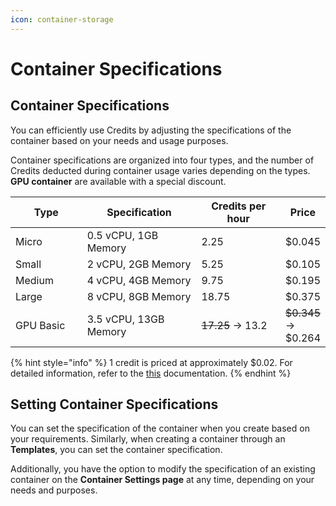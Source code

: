 ```yaml
---
icon: container-storage
---
```


# Container Specifications

## Container Specifications <a href="#container-specifications" id="container-specifications"></a>

You can efficiently use Credits by adjusting the specifications of the container based on your needs and usage purposes.

Container specifications are organized into four types, and the number of Credits deducted during container usage varies depending on the types. **GPU container** are available with a special discount.

<table><thead><tr><th width="141">Type</th><th width="238">Specification</th><th width="188">Credits per hour</th><th>Price</th></tr></thead><tbody><tr><td>Micro</td><td>0.5 vCPU, 1GB Memory</td><td>2.25</td><td>$0.045</td></tr><tr><td>Small</td><td>2 vCPU, 2GB Memory</td><td>5.25</td><td>$0.105</td></tr><tr><td>Medium</td><td>4 vCPU, 4GB Memory</td><td>9.75</td><td>$0.195</td></tr><tr><td>Large</td><td>8 vCPU, 8GB Memory</td><td>18.75</td><td>$0.375</td></tr><tr><td>GPU Basic</td><td>3.5 vCPU, 13GB Memory</td><td><del>17.25</del> → 13.2</td><td><del>$0.345</del> → $0.264</td></tr></tbody></table>

{% hint style="info" %}
1 credit is priced at approximately $0.02. For detailed information, refer to the [this](../../../credits-and-membership/credits/) documentation.
{% endhint %}

## Setting Container Specifications <a href="#setting-container-specifications" id="setting-container-specifications"></a>

You can set the specification of the container when you create based on your requirements. Similarly, when creating a container through an **Templates**, you can set the container specification.

Additionally, you have the option to modify the specification of an existing container on the **Container Settings page** at any time, depending on your needs and purposes.
